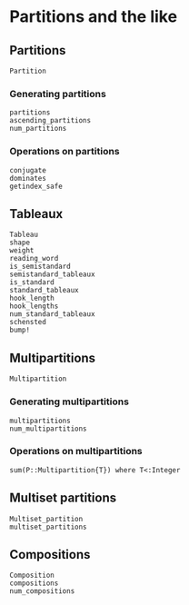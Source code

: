 # Partitions and the like

## Partitions

```@docs
Partition
```

### Generating partitions

```@docs
partitions
ascending_partitions
num_partitions
```

### Operations on partitions
```@docs
conjugate
dominates
getindex_safe
```

## Tableaux
```@docs
Tableau
shape
weight
reading_word
is_semistandard
semistandard_tableaux
is_standard
standard_tableaux
hook_length
hook_lengths
num_standard_tableaux
schensted
bump!
```

## Multipartitions
```@docs
Multipartition
```

### Generating multipartitions

```@docs
multipartitions
num_multipartitions
```

### Operations on multipartitions
```@docs
sum(P::Multipartition{T}) where T<:Integer
```

## Multiset partitions
```@docs
Multiset_partition
multiset_partitions
```

## Compositions
```@docs
Composition
compositions
num_compositions
```